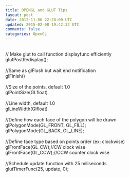 ```yaml
---
title: OPENGL and GLUT Tips
layout: post
date: 2012-11-06 22:28:00 UTC
updated: 2015-02-08 19:42:32 UTC
comments: false
categories: OpenGL
---
```

<br />// Make glut to call function&nbsp;displayfunc efficiently<br />glutPostRedisplay();<br /><br />//Same as glFlush but wait end notification<br />glFinish()<br /><br />//Size of the points, default 1.0<br />glPointSize(GLfloat)<br /><br />//Line width, default 1.0<br />glLineWidth(Glfloat)<br /><br />//Define how each face of the polygon will be drawn<br />glPolygonMode(GL_FRONT, GL_FILL);<br />glPolygonMode(GL_BACK, GL_LINE);<br /><br />//Define face type based on points order (ex: clockwise)<br />glFrontFace(GL_CW);//CW clock wise<br />glFrontFace(GL_CCW);//CCW counter clock wise<br /><br />//Schedule update function with 25 miliseconds<br />glutTimerFunc(25, update, 0);